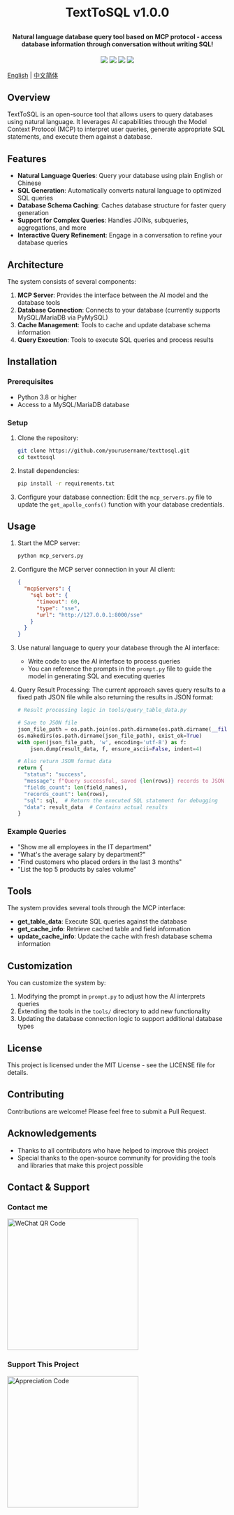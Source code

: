 <h1 align="center" style="margin: 30px 0 30px; font-weight: bold;">TextToSQL v1.0.0</h1>
<h4 align="center">Natural language database query tool based on MCP protocol - access database information through conversation without writing SQL!</h4>
<p align="center">
	<a href="https://github.com/lixu289508/TextToSQL/stargazers"><img src="https://img.shields.io/github/stars/lixu289508/TextToSQL?style=flat-square&logo=GitHub"></a>
	<a href="https://github.com/lixu289508/TextToSQL/network/members"><img src="https://img.shields.io/github/forks/lixu289508/TextToSQL?style=flat-square&logo=GitHub"></a>
	<a href="https://github.com/lixu289508/TextToSQL/watchers"><img src="https://img.shields.io/github/watchers/lixu289508/TextToSQL?style=flat-square&logo=GitHub"></a>
	<a href="https://github.com/lixu289508/TextToSQL/blob/master/LICENSE"><img src="https://img.shields.io/github/license/lixu289508/TextToSQL.svg?style=flat-square"></a>
</p>

[English](README.md) | [中文简体](README_CN.md)

## Overview

TextToSQL is an open-source tool that allows users to query databases using natural language. It leverages AI capabilities through the Model Context Protocol (MCP) to interpret user queries, generate appropriate SQL statements, and execute them against a database.

## Features

- **Natural Language Queries**: Query your database using plain English or Chinese
- **SQL Generation**: Automatically converts natural language to optimized SQL queries
- **Database Schema Caching**: Caches database structure for faster query generation
- **Support for Complex Queries**: Handles JOINs, subqueries, aggregations, and more
- **Interactive Query Refinement**: Engage in a conversation to refine your database queries

## Architecture

The system consists of several components:

1. **MCP Server**: Provides the interface between the AI model and the database tools
2. **Database Connection**: Connects to your database (currently supports MySQL/MariaDB via PyMySQL)
3. **Cache Management**: Tools to cache and update database schema information
4. **Query Execution**: Tools to execute SQL queries and process results

## Installation

### Prerequisites

- Python 3.8 or higher
- Access to a MySQL/MariaDB database

### Setup

1. Clone the repository:
   ```bash
   git clone https://github.com/yourusername/texttosql.git
   cd texttosql
   ```

2. Install dependencies:
   ```bash
   pip install -r requirements.txt
   ```

3. Configure your database connection:
   Edit the `mcp_servers.py` file to update the `get_apollo_confs()` function with your database credentials.

## Usage

1. Start the MCP server:
   ```bash
   python mcp_servers.py
   ```

2. Configure the MCP server connection in your AI client:
   ```json
   {
     "mcpServers": {
       "sql bot": {
         "timeout": 60,
         "type": "sse",
         "url": "http://127.0.0.1:8000/sse"
       }
     }
   }
   ```

3. Use natural language to query your database through the AI interface:
   - Write code to use the AI interface to process queries
   - You can reference the prompts in the `prompt.py` file to guide the model in generating SQL and executing queries

4. Query Result Processing:
   The current approach saves query results to a fixed path JSON file while also returning the results in JSON format:
   ```python
   # Result processing logic in tools/query_table_data.py
   
   # Save to JSON file
   json_file_path = os.path.join(os.path.dirname(os.path.dirname(__file__)), 'data.json')
   os.makedirs(os.path.dirname(json_file_path), exist_ok=True)
   with open(json_file_path, 'w', encoding='utf-8') as f:
       json.dump(result_data, f, ensure_ascii=False, indent=4)
   
   # Also return JSON format data
   return {
     "status": "success",
     "message": f"Query successful, saved {len(rows)} records to JSON file",
     "fields_count": len(field_names),
     "records_count": len(rows),
     "sql": sql,  # Return the executed SQL statement for debugging
     "data": result_data  # Contains actual results
   }
   ```

### Example Queries

- "Show me all employees in the IT department"
- "What's the average salary by department?"
- "Find customers who placed orders in the last 3 months"
- "List the top 5 products by sales volume"

## Tools

The system provides several tools through the MCP interface:

- **get_table_data**: Execute SQL queries against the database
- **get_cache_info**: Retrieve cached table and field information
- **update_cache_info**: Update the cache with fresh database schema information

## Customization

You can customize the system by:

1. Modifying the prompt in `prompt.py` to adjust how the AI interprets queries
2. Extending the tools in the `tools/` directory to add new functionality
3. Updating the database connection logic to support additional database types

## License

This project is licensed under the MIT License - see the LICENSE file for details.

## Contributing

Contributions are welcome! Please feel free to submit a Pull Request.

## Acknowledgements

- Thanks to all contributors who have helped to improve this project
- Special thanks to the open-source community for providing the tools and libraries that make this project possible

## Contact & Support

### Contact me
<img src="https://toolkitai.cn/wx.png" width="300" alt="WeChat QR Code">

### Support This Project
<img src="https://toolkitai.cn/zs.jpg" width="300" alt="Appreciation Code">
